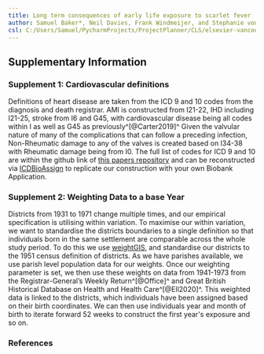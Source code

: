 ```yaml
---
title: Long term consequences of early life exposure to scarlet fever
author: Samuel Baker*, Neil Davies, Frank Windmeijer, and Stephanie von Hinke
csl: C:/Users/Samuel/PycharmProjects/ProjectPlanner/CLS/elsevier-vancouver.csl.txt
---
```



## Supplementary Information

### Supplement 1: Cardiovascular definitions

Definitions of heart disease are taken from the ICD 9 and 10 codes from the diagnosis and death registrar. AMI is constructed from I21-22, IHD including I21-25, stroke from I6 and G45, with cardiovascular disease being all codes within I as well as G45 as previously^[@Carter2019]^ Given the valvular nature of many of the complications that can follow a preceding infection, Non-Rheumatic damage to any of the valves is created based on I34-38 with Rheumatic damage being from I0. The full list of codes for ICD 9 and 10 are within the github link of [this papers repository][PaperRepo] and can be reconstructed via [ICDBioAssign][ICDB] to replicate our construction with your own Biobank Application.


### Supplement 2: Weighting Data to a base Year

Districts from 1931 to 1971 change multiple times, and our empirical specification is utilising within variation. To maximise our within variation, we want to standardise the districts boundaries to a single definition so that individuals born in the same settlement are comparable across the whole study period. To do this we use [weightGIS][WGIS], and standardise our districts to the 1951 census definition of districts. As we have parishes available, we use parish level population data for our weights. Once our weighting parameter is set, we then use these weights on data from 1941-1973 from the Registrar-General’s Weekly Return^[@Office]^ and Great British Historical Database on Health and Health Care^[@Ell2020]^. This weighted data is linked to the districts, which individuals have been assigned based on their birth coordinates. We can then use individuals year and month of birth to iterate forward 52 weeks to construct the first year's exposure and so on. 

 
[WGIS]: https://github.com/sbaker-dev/weightGIS
[ICDB]: https://github.com/sbaker-dev/ICDBioAssign
[PaperRepo]: https://github.com/sbaker-dev/PAPERHERE

### References